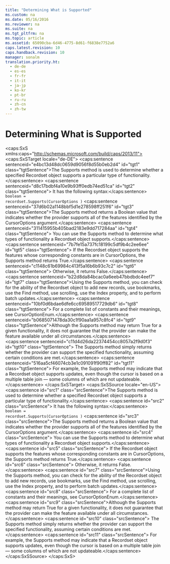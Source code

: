 ```yaml
---
title: "Determining What is Supported"
ms.custom: na
ms.date: 05/16/2016
ms.reviewer: na
ms.suite: na
ms.tgt_pltfrm: na
ms.topic: article
ms.assetid: 65090cba-6d46-4775-8d61-f6838e7752a6
caps.latest.revision: 10
caps.handback.revision: 10
manager: sonalm
translation.priority.ht: 
  - de-de
  - es-es
  - fr-fr
  - it-it
  - ja-jp
  - ko-kr
  - pt-br
  - ru-ru
  - zh-cn
  - zh-tw
---
```

# Determining What is Supported
<?xml version="1.0" encoding="utf-8"?>
<caps:SxS xmlns:caps="http://schemas.microsoft.com/build/caps/2013/11">
  <caps:SxSTarget locale="de-DE">
    <developerReferenceWithoutSyntaxDocument xsi:schemaLocation="http://ddue.schemas.microsoft.com/authoring/2003/5 http://dduestorage.blob.core.windows.net/ddueschema/developer.xsd" xmlns="http://ddue.schemas.microsoft.com/authoring/2003/5" xmlns:xlink="http://www.w3.org/1999/xlink" xmlns:xsi="http://www.w3.org/2001/XMLSchema-instance">
      <introduction>
        <para>
          <caps:sentence sentenceid="e4bc13d48dc0659d9056f8d55b0eb2d4" id="tgt1" class="tgtSentence">The <legacyBold>Supports</legacyBold> method is used to determine whether a specified <legacyBold>Recordset</legacyBold> object supports a particular type of functionality.</caps:sentence>
          <caps:sentence sentenceid="d8c17bdbf4a10e9b93ff0edb74ed51ca" id="tgt2" class="tgtSentence"> It has the following syntax:</caps:sentence>
        </para>
        <code>
        boolean = recordset.Supports(CursorOptions )</code>
      </introduction>
      <languageReferenceRemarks>
        <content>
          <para>
            <caps:sentence sentenceid="37d6b02a1148bbf5d1e278598ff251f6" id="tgt3" class="tgtSentence">The <legacyBold>Supports</legacyBold> method returns a Boolean value that indicates whether the provider supports all of the features identified by the CursorOptions argument.</caps:sentence>
            <caps:sentence sentenceid="311415955b405bad2183e9dd717284aa" id="tgt4" class="tgtSentence"> You can use the <legacyBold>Supports</legacyBold> method to determine what types of functionality a <legacyBold>Recordset</legacyBold> object supports.</caps:sentence>
            <caps:sentence sentenceid="7b7fe15a737fc18199c5df9b4c2ee6ee" id="tgt5" class="tgtSentence"> If the <legacyBold>Recordset</legacyBold> object supports the features whose corresponding constants are in <legacyItalic>CursorOptions</legacyItalic>, the <legacyBold>Supports</legacyBold> method returns <legacyBold>True</legacyBold>.</caps:sentence>
            <caps:sentence sentenceid="c1148c61b69984c413f5a16b6b93c7c2" id="tgt6" class="tgtSentence"> Otherwise, it returns <legacyBold>False</legacyBold>.</caps:sentence>
          </para>
          <para>
            <caps:sentence sentenceid="b22d8da84bcac0a6eeb47bbdbdc4eef7" id="tgt7" class="tgtSentence">Using the <legacyBold>Supports</legacyBold> method, you can check for the ability of the <legacyBold>Recordset</legacyBold> object to add new records, use bookmarks, use the <legacyBold>Find</legacyBold> method, use scrolling, use the <legacyBold>Index</legacyBold> property, and to perform batch updates.</caps:sentence>
            <caps:sentence sentenceid="10bf0d6bdae6dfe6cc69589517729db6" id="tgt8" class="tgtSentence"> For a complete list of constants and their meanings, see <legacyLink xlink:href="4e10cda7-ce81-4466-94c2-844d38191cf1">CursorOptionEnum</legacyLink>.</caps:sentence>
          </para>
          <para>
            <caps:sentence sentenceid="b0685071478da30c1f90aa1a957c8fc4" id="tgt9" class="tgtSentence">Although the <legacyBold>Supports</legacyBold> method may return <legacyBold>True</legacyBold> for a given functionality, it does not guarantee that the provider can make the feature available under all circumstances.</caps:sentence>
            <caps:sentence sentenceid="c11d4d26da22374454cc8057a2f9d0f3" id="tgt10" class="tgtSentence"> The <legacyBold>Supports</legacyBold> method simply returns whether the provider can support the specified functionality, assuming certain conditions are met.</caps:sentence>
            <caps:sentence sentenceid="516aa5cf46074cb3e1c091091f90ff82" id="tgt11" class="tgtSentence"> For example, the <legacyBold>Supports</legacyBold> method may indicate that a <legacyBold>Recordset</legacyBold> object supports updates, even though the cursor is based on a multiple table join — some columns of which are not updateable.</caps:sentence>
          </para>
        </content>
      </languageReferenceRemarks>
      <relatedTopics></relatedTopics>
    </developerReferenceWithoutSyntaxDocument>
  </caps:SxSTarget>
  <caps:SxSSource locale="en-US">
    <developerReferenceWithoutSyntaxDocument xsi:schemaLocation="http://ddue.schemas.microsoft.com/authoring/2003/5 http://dduestorage.blob.core.windows.net/ddueschema/developer.xsd" xmlns="http://ddue.schemas.microsoft.com/authoring/2003/5" xmlns:xlink="http://www.w3.org/1999/xlink" xmlns:xsi="http://www.w3.org/2001/XMLSchema-instance">
      <introduction>
        <para>
          <caps:sentence id="src1" class="srcSentence">The <legacyBold>Supports</legacyBold> method is used to determine whether a specified <legacyBold>Recordset</legacyBold> object supports a particular type of functionality.</caps:sentence>
          <caps:sentence id="src2" class="srcSentence"> It has the following syntax:</caps:sentence>
        </para>
        <code>
        boolean = recordset.Supports(CursorOptions )</code>
      </introduction>
      <languageReferenceRemarks>
        <content>
          <para>
            <caps:sentence id="src3" class="srcSentence">The <legacyBold>Supports</legacyBold> method returns a Boolean value that indicates whether the provider supports all of the features identified by the CursorOptions argument.</caps:sentence>
            <caps:sentence id="src4" class="srcSentence"> You can use the <legacyBold>Supports</legacyBold> method to determine what types of functionality a <legacyBold>Recordset</legacyBold> object supports.</caps:sentence>
            <caps:sentence id="src5" class="srcSentence"> If the <legacyBold>Recordset</legacyBold> object supports the features whose corresponding constants are in <legacyItalic>CursorOptions</legacyItalic>, the <legacyBold>Supports</legacyBold> method returns <legacyBold>True</legacyBold>.</caps:sentence>
            <caps:sentence id="src6" class="srcSentence"> Otherwise, it returns <legacyBold>False</legacyBold>.</caps:sentence>
          </para>
          <para>
            <caps:sentence id="src7" class="srcSentence">Using the <legacyBold>Supports</legacyBold> method, you can check for the ability of the <legacyBold>Recordset</legacyBold> object to add new records, use bookmarks, use the <legacyBold>Find</legacyBold> method, use scrolling, use the <legacyBold>Index</legacyBold> property, and to perform batch updates.</caps:sentence>
            <caps:sentence id="src8" class="srcSentence"> For a complete list of constants and their meanings, see <legacyLink xlink:href="4e10cda7-ce81-4466-94c2-844d38191cf1">CursorOptionEnum</legacyLink>.</caps:sentence>
          </para>
          <para>
            <caps:sentence id="src9" class="srcSentence">Although the <legacyBold>Supports</legacyBold> method may return <legacyBold>True</legacyBold> for a given functionality, it does not guarantee that the provider can make the feature available under all circumstances.</caps:sentence>
            <caps:sentence id="src10" class="srcSentence"> The <legacyBold>Supports</legacyBold> method simply returns whether the provider can support the specified functionality, assuming certain conditions are met.</caps:sentence>
            <caps:sentence id="src11" class="srcSentence"> For example, the <legacyBold>Supports</legacyBold> method may indicate that a <legacyBold>Recordset</legacyBold> object supports updates, even though the cursor is based on a multiple table join — some columns of which are not updateable.</caps:sentence>
          </para>
        </content>
      </languageReferenceRemarks>
      <relatedTopics></relatedTopics>
    </developerReferenceWithoutSyntaxDocument>
  </caps:SxSSource>
</caps:SxS>